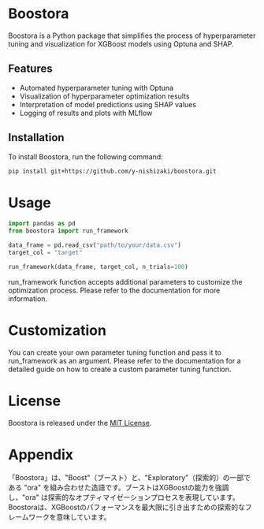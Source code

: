 # Boostora

Boostora is a Python package that simplifies the process of hyperparameter tuning and visualization for XGBoost models using Optuna and SHAP.

## Features

- Automated hyperparameter tuning with Optuna
- Visualization of hyperparameter optimization results
- Interpretation of model predictions using SHAP values
- Logging of results and plots with MLflow

## Installation

To install Boostora, run the following command:

```bash
pip install git+https://github.com/y-nishizaki/boostora.git
```

# Usage
```Python
import pandas as pd
from boostora import run_framework

data_frame = pd.read_csv("path/to/your/data.csv")
target_col = "target"

run_framework(data_frame, target_col, n_trials=100)
```
run_framework function accepts additional parameters to customize the optimization process. Please refer to the documentation for more information.

# Customization
You can create your own parameter tuning function and pass it to run_framework as an argument. Please refer to the documentation for a detailed guide on how to create a custom parameter tuning function.

# License
Boostora is released under the [MIT License](https://opensource.org/license/mit/).


# Appendix
「Boostora」は、"Boost"（ブースト）と、"Exploratory"（探索的）の一部である "ora" を組み合わせた造語です。ブーストはXGBoostの能力を強調し、"ora" は探索的なオプティマイゼーションプロセスを表現しています。Boostoraは、XGBoostのパフォーマンスを最大限に引き出すための探索的なフレームワークを意味しています。
